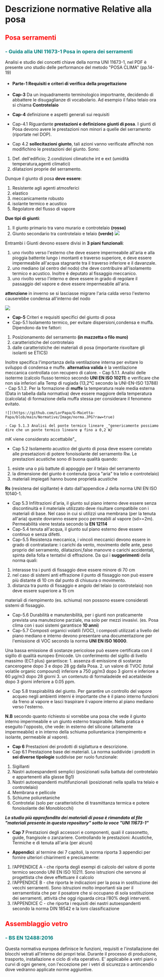 # Descrizione normative Relative alla posa

## <font color="red">Posa serramenti</font>

### <font color="teal">- Guida alla UNI 11673-1 Posa in opera dei serramenti</font>

Analisi e studio dei concetti chiave della norma UNI 11673-1, nel PDF è presente uno studio
delle performance del metodo "POSA CLIMA" (pp.14-19)

- #### Parte-1 Requisiti e criteri di verifica della progettazione

 - **Cap-3** Da un inquadramento terminologico importnante, decidendo di abbattere
 le disugaglianze di vocabolario. Ad esempio il falso telaio ora si chiama **Controtelaio**

 - **Cap-4** definizione e aspetti generali sui requisiti
 - Cap-4.1 Riguardante **prestazioni e definizione giunti di posa**. I giunti di Posa
 devono avere le prestazioni non minori a quelle del serramento (riportate nel DOP).

 - Cap 4.2 **sollecitazioni giunto**, tali azioni vanno verificate affinchè non modifichino
 le prestazioni del giunto. Sono:
 1. Def. dell'edificio;
 2.condizioni climatiche int e ext (umidità
 temperatura,agenti climatici)
 3. dilatazioni proprie del serramento.

  Dunque il giunto di posa **deve essere**:
 1. Resistente agli agenti atmosferici
 2. elastico
 3. meccanicamente robusto
 4. isolante termico  e acustico
 5. Regolatore del flusso di vapore

 **Due tipi di giunti**:
 1. Il giunto primario tra vano murario e controtelaio **(rosso)**
 2. Giunto secondario tra controtelaio e telaio **(verde)**
 ![](https://github.com/LorPapa/G-Maietta-Papa/blob/main/Normative/Image/Cattura.JPG?raw=true)

 Entrambi i Giunti devono essere divisi in **3 piani funzionali**:
 1. uno rivolto verso l'esterno che deve essere impermeabile all'aria e alla pioggia battente
 lungo i montanti e traverso superiore, e deve essere impermeabile all'acqua stagnante
 tra il traverso inferiore e il davanzale.
 2. uno mediano (al centro del nodo) che deve contribuire all'isolamento termico e acustico. Inoltre è deputato
 al fissaggio meccanico.
 3. uno rivolto verso l'interno e deve essere in grado di regolare il passaggio del vapore e deve
 essere impermeabile all'aria.

 **attenzione** in inverno se si lasciasse migrare l'aria calda verso l'esterno causerebbe condensa all'interno
 del nodo

 ![](https://github.com/LorPapa/G-Maietta-Papa/blob/main/Normative/Image/Piani%20funzionali.JPG?raw=true)
  - **Cap-5** Criteri e requisiti specifici del giunto di posa
  - Cap-5.1 Isolamento termico, per evitare dispersioni,condensa e muffa.
 Dipendono da tre fattori:

   1. Posizionamento del serramento **(in mazzetta o filo muro)**
   2. caratteristiche del controtelaio
   3. dalle caratteristiche dei materiali di posa (importante risvoltare gli isolanti se ETICS)

   Inoltre specifica l'importanza della ventilazione interna per evitare lo sviluppo di condensa e muffe.
   **alternativa valida** è la ventilazione meccanica controllata con recupero di calore.
    - Cap 5.1.1. Analisi delle isoterme (calcolo flusso termico secondo **UNI EN ISO 10211**)
    e verificare che non sia inferiori alla Temp di rugiada (13,2°C secondo la UNI-EN-ISO 13788)
    - Cap 5.1.2. Per la formazione di **muffe** la temperatura reale media esterna
    (Data in tabella dalla normativa) deve essere maggiore della temperatura (calcolata) di formazione della muffa stessa
    per considerare il fenomeno evitato.

    ![](https://github.com/LorPapa/G-Maietta-Papa/blob/main/Normative/Image/norma.JPG?raw=true)

    - Cap 5.1.3 Analisi del ponte termico lineare _"genericamente possiamo dire che un ponte termico lineare ψ fino a 0,2 W/
 mK viene considerato accettabile"_
  - Cap 5.2 Isolamento acustico del giunto di posa deve essere correlato alle presetazioni di potere
  fonoisolante del serramento Rw.
  Le prestazioni acustiche sono di buona qualità quando:
   1. esiste una o più battute di appoggio per il telaio del serramento
   2. la dimensione del giunto è contenuta (poca "aria" tra telio e controtelaio)
   3. materiali impiegati hanno buone proprietà acustiche

   **Rs** (resistena del sigillante) è dato dall'appendice J della norma UNI EN ISO 10140-1.

  - Cap 5.3 Infiltrazioni d'aria, il giunto sul piano interno deve essere senza discontinuità
  e il materiale utilizzato deve risultare compatibile con i materiali di base.
  Nel caso in cui si utilizzi una membrana (per la tenuta all'aria) queste dovranno essere poco
  permeabili al vapore (sd>=2m).
  Permeabilità viene testata secondo la **EN 12114**
  - Cap-5.4 tenuta all'acqua, il giunto sul piano esterno deve essere continuo e senza difetti.
  - Cap-5.5 Resistenza meccanica, i vincoli meccanici devono essere in grado  di contratastare: i carichi
  da vento, movimento delle ante, peso proprio del serramento, dilatazioni,false manovre o carichi accidentali, spinta della folla e tentativi
  di effrazione. Da qui i **suggerimenti** della norma quali:
   1. interasse tra i punti di fissaggio deve essere minore di 70 cm
   2. nel caso di sistemi anti effrazione il punto di fissaggio non può essere più distante di
   10 cm dal punto di chiusura o movimento.
   3. distanza tra punto di fissaggio e angolo del telaio (o controtelaio) non deve essere superiore
   a 15 cm

   materiali di riempimento (es. schiuma) non possono essere considerati sistemi di fissaggio.
  - Cap-5.6 Durabilità e manutenibilità, per i giunti non praticamente prevista
  una manutezione parziale, ma solo per mezzi invasivi. (es. Posa clima con i suoi sistemi garantisce **10 anni**)
  - Cap-5.7 Composti organici volatili (VOC), i composti utilizzati a livello del piano mediano e interno
  devono presentare una documentazione per l'emissione di VOC secondo la norma **UNI EN ISO 16000**.

   Una bassa emissione di sostanze pericolose può essere certificata con il sigillo di qualità
   europeo Emicode. Un conferimento del sigillo di livello massimo (EC1 plus) garantisce:
    1. assenza di emissione di sostanze cancerogene dopo 3 e dopo 28 gg dalla Posa.
    2. un valore di TVOC (total volatile organic compound) inferiore a 750 µg/m3
       dopo 3 giorni e inferiore a 60 µg/m3 dopo 28 giorni
    3. un contenuto di formaladeide ed acetaldeide dopo 3 giorni inferiore a 0.05 ppm.
  - Cap 5.8 traspirabilità del giunto. Per garantire un controllo del vapore acqueo negli ambienti interni
  è importante che è il piano interno funzioni da freno al vapore e lasci traspirare il vapore interno al piano
  mediano verso l'esterno.

   **N.B** secondo quanto richiesto si vorrebbe una posa che vede il giunto interno impermeabile e un giunto esterno
   traspirabile. Nella pratica è eseguito l'opposto, che vede: in esterno del silicone (altamente impermeabile) e in interno della
   schiuma poliuretanica (riempimento e isolante, permeabile al vapore).

  - **Cap 6** Prestazioni dei prodotti di sigilattura e descrizione.
  - Cap 6.1 Prestazione base dei materiali.
  La norma suddivide i prodotti in **sei diverse tipologie** suddivise per ruolo funzionale:
   1. Sigillanti
   2. Nastri autoespandenti semplici (posizionati sulla battuta del controtelaio e appartenenti alla glasse Bg1)
   3. Nastri autoespandenti multifunzionali (posizionati nella spalla tra telaio e controtelaio)
   4. Membrana e pellicole
   5. Schiume poliuretaniche
   6. Controtelai (solo per caratteristiche di trasmittanza termica e potere fonoisolante dei Monoblocchi)

 _**Lo studio più approfondito dei materiali di posa è rimandato al file "materiali presente in questa repository" sotto la voce "UNI 11673-1"**_

  - **Cap 7** Prestazioni degli accessori e componenti, quali il cassonetto, guide, frangisole o zanzariere. Controllando le prestazioni: Acustiche,
  Termiche e di tenuta all'aria (per alcuni)

  - **Appendici**: al termine dei 7 capitoli, la norma riporta 3 appendici per fornire ulteriori chiarimenti
e precisamente:
   1.  l’APPENDICE A - che riporta degli esempi di calcolo del valore di ponte termico
secondo UNI EN ISO 10211. Sono istruzioni che servono al progettista che deve
effettuare il calcolo
   2. l’APPENDICE B - che riporta le indicazioni per la posa in sostituzione dei vecchi
serramenti. Sono istruzioni molto importanti sia per il serramentista che per il
posatore che si occupano di sola sostituzione dei serramenti, attività che oggi
riguarda circa l’80% degli interventi.
   3. l’APPENDICE C - che riporta i requisiti dei nastri autoespandenti secondo la
norma DIN 18542 e la loro classificazione

## <font color="red">Assemblaggio vetro</font>

### <font color="teal">- BS EN 12488:2016</font>

Questa normativa europea definisce le funzioni, requisiti e l'installazione dei blocchi vetrati all'interno dei propri telai. Durante il processo di produzione, trasporto, installazione e ciclo di vita operativo. E' applicabile a vetri piani o curvi di ogni genere, con l'eccezione per i vetri di sicurezza o antincendio dove vedranno applicate norme aggiuntive.
